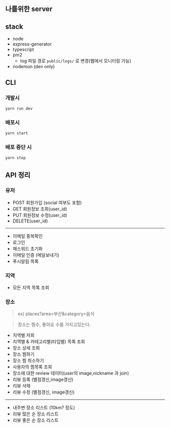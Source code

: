 ## 나를위한 server

## stack

- node
- express-generator
- typescript
- pm2
  - log 파일 경로 `public/logs/` 로 변경(웹에서 모니터링 가능)
- nodemon (dev only)

## CLI

### 개발시

```bash
yarn run dev
```

### 배포시

```bash
yarn start
```

### 배포 중단 시

```bash
yarn stop
```

## API 정리

### 유저

- POST 회원가입 (social 여부도 포함)
- GET 회원정보 조회(user_id)
- PUT 회원정보 수정(user_id)
- DELETE(user_id)

---

- 이메일 중복확인
- 로그인
- 패스워드 초기화
- 이메일 인증 (메일보내기)
- 푸시알림 목록

### 지역

- 모든 지역 목록 조회

### 장소

> ex) places?area=부산&category=음식

> 장소는 찜수, 좋아요 수를 가지고있는다.

- 지역별 저회
- 지역별 & 카테고리별(타입별) 목록 조회
- 장소 상세 조회
- 장소 찜하기
- 장소 찜 취소하기
- 사용자의 찜목록 조회
- 장소에 대한 review 데이터(user의 image,nickname 과 join)
- 리뷰 등록 (별점갱신,image갱신)
- 리뷰 삭제
- 리뷰 수정 (별점갱신, image갱신)

---

- 내주변 장소 리스트 (10km? 정도)
- 리뷰 많은 순 장소 리스트
- 리뷰 좋은 순 장소 리스트
